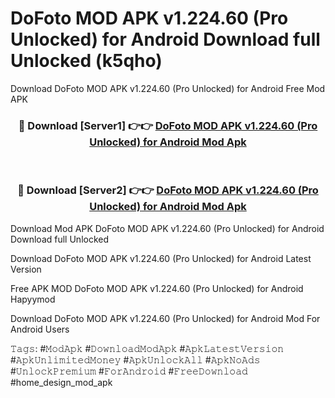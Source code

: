 # DoFoto MOD APK v1.224.60 (Pro Unlocked) for Android Download full Unlocked (k5qho)
Download DoFoto MOD APK v1.224.60 (Pro Unlocked) for Android Free Mod APK

<div align="center">
<h3>🔴 Download [Server1] 👉👉 <a href="https://apkcomod.com?title=DoFoto_MOD_APK_v1.224.60_(Pro_Unlocked)_for_Android">DoFoto MOD APK v1.224.60 (Pro Unlocked) for Android Mod Apk</a></h3><br>

<h3>🔴 Download [Server2] 👉👉 <a href="https://apkcomod.com?title=DoFoto_MOD_APK_v1.224.60_(Pro_Unlocked)_for_Android">DoFoto MOD APK v1.224.60 (Pro Unlocked) for Android Mod Apk</a></h3>
</div>


Download Mod APK DoFoto MOD APK v1.224.60 (Pro Unlocked) for Android Download full Unlocked

Download DoFoto MOD APK v1.224.60 (Pro Unlocked) for Android Latest Version

Free APK MOD DoFoto MOD APK v1.224.60 (Pro Unlocked) for Android Hapyymod

Download DoFoto MOD APK v1.224.60 (Pro Unlocked) for Android Mod For Android Users

𝚃𝚊𝚐𝚜: #𝙼𝚘𝚍𝙰𝚙𝚔 #𝙳𝚘𝚠𝚗𝚕𝚘𝚊𝚍𝙼𝚘𝚍𝙰𝚙𝚔 #𝙰𝚙𝚔𝙻𝚊𝚝𝚎𝚜𝚝𝚅𝚎𝚛𝚜𝚒𝚘𝚗 #𝙰𝚙𝚔𝚄𝚗𝚕𝚒𝚖𝚒𝚝𝚎𝚍𝙼𝚘𝚗𝚎𝚢 #𝙰𝚙𝚔𝚄𝚗𝚕𝚘𝚌𝚔𝙰𝚕𝚕 #𝙰𝚙𝚔𝙽𝚘𝙰𝚍𝚜 #𝚄𝚗𝚕𝚘𝚌𝚔𝙿𝚛𝚎𝚖𝚒𝚞𝚖 #𝙵𝚘𝚛𝙰𝚗𝚍𝚛𝚘𝚒𝚍 #𝙵𝚛𝚎𝚎𝙳𝚘𝚠𝚗𝚕𝚘𝚊𝚍 #home_design_mod_apk
